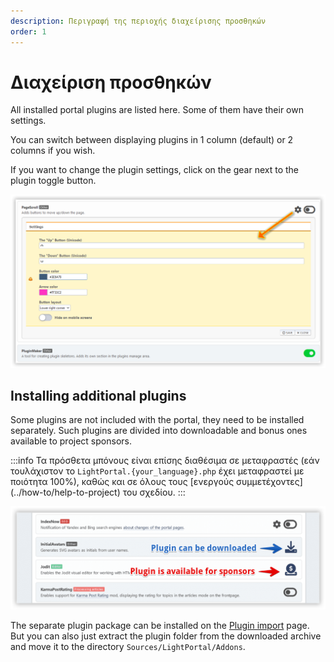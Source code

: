 ```yaml
---
description: Περιγραφή της περιοχής διαχείρισης προσθηκών
order: 1
---
```


# Διαχείριση προσθηκών

All installed portal plugins are listed here. Some of them have their own settings.

You can switch between displaying plugins in 1 column (default) or 2 columns if you wish.

If you want to change the plugin settings, click on the gear next to the plugin toggle button.

![Manage plugins](manage_plugins.png)

## Installing additional plugins

Some plugins are not included with the portal, they need to be installed separately. Such plugins are divided into downloadable and bonus ones available to project sponsors.

:::info
Τα πρόσθετα μπόνους είναι επίσης διαθέσιμα σε μεταφραστές (εάν τουλάχιστον το `LightPortal.{your_language}.php` έχει μεταφραστεί με ποιότητα 100%), καθώς και σε όλους τους [ενεργούς συμμετέχοντες] (../how-to/help-to-project) του σχεδίου.
:::

![Download additional plugins](download_plugins.png)

The separate plugin package can be installed on the [Plugin import](./impex) page. But you can also just extract the plugin folder from the downloaded archive and move it to the directory `Sources/LightPortal/Addons`.
